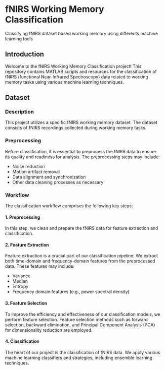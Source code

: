 # fNIRS Working Memory Classification
Classifying fNIRS dataset based working memory using differents machine learning tools
## Introduction

Welcome to the fNIRS Working Memory Classification project! This repository contains MATLAB scripts and resources for the classification of fNIRS (functional Near-Infrared Spectroscopy) data related to working memory tasks using various machine learning techniques.

## Dataset

### Description

This project utilizes a specific fNIRS working memory dataset. The dataset consists of fNIRS recordings collected during working memory tasks.
### Preprocessing

Before classification, it is essential to preprocess the fNIRS data to ensure its quality and readiness for analysis. The preprocessing steps may include:

- Noise reduction
- Motion artifact removal
- Data alignment and synchronization
- Other data cleaning processes as necessary

### Workflow

The classification workflow comprises the following key steps:

#### 1. Preprocessing

In this step, we clean and prepare the fNIRS data for feature extraction and classification.

#### 2. Feature Extraction

Feature extraction is a crucial part of our classification pipeline. We extract both time-domain and frequency-domain features from the preprocessed data. These features may include:

- Variance
- Median
- Entropy
- Frequency domain features (e.g., power spectral density)

#### 3. Feature Selection

To improve the efficiency and effectiveness of our classification models, we perform feature selection. Feature selection methods such as forward selection, backward elimination, and Principal Component Analysis (PCA) for dimensionality reduction are employed.

#### 4. Classification

The heart of our project is the classification of fNIRS data. We apply various machine learning classifiers and strategies, including ensemble learning techniques.


